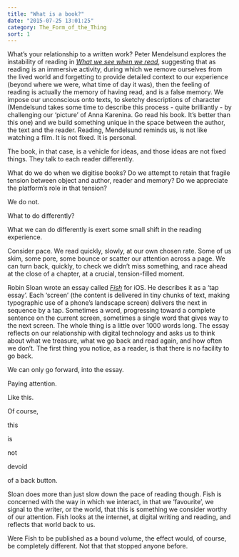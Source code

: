 ```yaml
---
title: "What is a book?"
date: "2015-07-25 13:01:25"
category: The_Form_of_the_Thing
sort: 1
---
```


What’s your relationship to a written work? Peter Mendelsund explores
the instability of reading in [*What we see when we read*](http://covers.petermendelsund.com/books), suggesting
that as reading is an immersive activity, during which we remove
ourselves from the lived world and forgetting to provide detailed
context to our experience (beyond where we were, what time of day it
was), then the feeling of reading is actually the memory of having read,
and is a false memory. We impose our unconscious onto texts, to sketchy
descriptions of character (Mendelsund takes some time to describe this
process - quite brilliantly - by challenging our ‘picture’ of Anna
Karenina. Go read his book. It’s better than this one) and we build
something unique in the space between the author, the text and the
reader. Reading, Mendelsund reminds us, is not like watching a film. It
is not fixed. It is personal.

The book, in that case, is a vehicle for ideas, and those ideas are not
fixed things. They talk to each reader differently.

What do we do when we digitise books? Do we attempt to retain that
fragile tension between object and author, reader and memory? Do we
appreciate the platform’s role in that tension?

We do not.

What to do differently?

What we can do differently is exert some small shift in the reading
experience.

Consider pace. We read quickly, slowly, at our own chosen rate. Some of
us skim, some pore, some bounce or scatter our attention across a page.
We can turn back, quickly, to check we didn’t miss something, and race
ahead at the close of a chapter, at a crucial, tension-filled moment.

Robin Sloan wrote an essay called [*Fish*](http://www.robinsloan.com/fish/) for iOS. He describes it as a
‘tap essay’. Each ‘screen’ (the content is delivered in tiny chunks of
text, making typographic use of a phone’s landscape screen) delivers the
next in sequence by a tap. Sometimes a word, progressing toward a
complete sentence on the current screen, sometimes a single word that
gives way to the next screen. The whole thing is a little over 1000
words long. The essay reflects on our relationship with digital
technology and asks us to think about what we treasure, what we go back
and read again, and how often we don’t. The first thing you notice, as a
reader, is that there is no facility to go back.

We can only go forward, into the essay.

Paying attention.

Like this.

Of course,

this

is

not

devoid

of a back button.

Sloan does more than just slow down the pace of reading though. Fish is
concerned with the way in which we interact, in that we ‘favourite’, we
signal to the writer, or the world, that this is something we consider
worthy of our attention. Fish looks at the internet, at digital writing
and reading, and reflects that world back to us.

Were Fish to be published as a bound volume, the effect would, of
course, be completely different. Not that that stopped anyone before.
